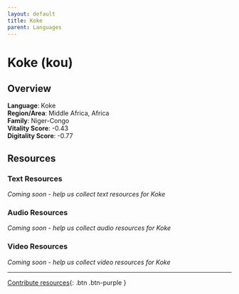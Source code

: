 ```yaml
---
layout: default
title: Koke
parent: Languages
---
```


# Koke (kou)

## Overview

**Language**: Koke  
**Region/Area**: Middle Africa, Africa  
**Family**: Niger-Congo  
**Vitality Score**: -0.43  
**Digitality Score**: -0.77  

## Resources

### Text Resources
*Coming soon - help us collect text resources for Koke*

### Audio Resources
*Coming soon - help us collect audio resources for Koke*

### Video Resources
*Coming soon - help us collect video resources for Koke*

---

[Contribute resources](https://fairtrain.github.io/){: .btn .btn-purple }
